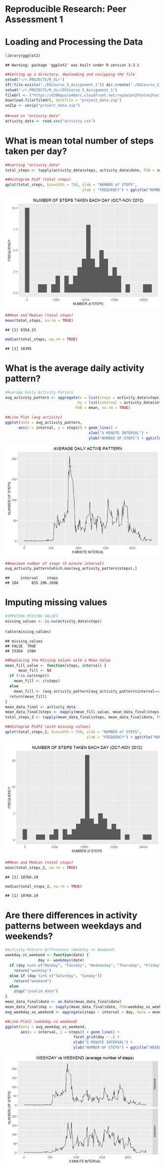 # Reproducible Research: Peer Assessment 1



Loading and Processing the Data
================================


```r
library(ggplot2)
```

```
## Warning: package 'ggplot2' was built under R version 3.3.1
```

```r
##Setting up a directory, dowloading and unzipping the file
setwd("~/r.PROJECTS/R_dir") 
if(!file.exists("./DSCourse_5_Assignment_1")) dir.create("./DSCourse_5_Assignment_1")
setwd("~/r.PROJECTS/R_dir/DSCourse_5_Assignment_1")
fileUrl <- ("https://d396qusza40orc.cloudfront.net/repdata%2Fdata%2Factivity.zip")
download.file(fileUrl, destfile = "project_data.zip")
unZip <- unzip("project_data.zip")

##read in "activity_data"
activity_data <- read.csv("activity.csv")
```

What is mean total number of steps taken per day?
====================================================


```r
##sorting "activity_data"
total_steps <- tapply(activity_data$steps, activity_data$date, FUN = sum, na.rm = TRUE)
```


```r
##Histogram PLOT (total steps)
qplot(total_steps, binwidth = 750, xlab = "NUMBER of STEPS", 
                                   ylab = "FREQUENCY") + ggtitle("NUMBER OF STEPS TAKEN EACH DAY (OCT-NOV 2012)")
```

![](PA1_Template_files/figure-html/unnamed-chunk-3-1.png)<!-- -->


```r
##Mean and Median (total steps)
mean(total_steps, na.rm = TRUE)
```

```
## [1] 9354.23
```

```r
median(total_steps, na.rm = TRUE)
```

```
## [1] 10395
```

What is the average daily activity pattern?
============================================


```r
#Average Daily Activity Pattern
avg_activity_pattern <- aggregate(x = list(steps = activity_data$steps), 
                                 by = list(interval = activity_data$interval),
                                FUN = mean, na.rm = TRUE)
```


```r
##Line Plot (avg activity)
ggplot(data = avg_activity_pattern, 
      aes(x = interval, y = steps)) + geom_line() + 
                                      xlab("5 MINUTE INTERVAL") + 
                                      ylab("NUMBER OF STEPS") + ggtitle("AVERAGE DAILY ACTIVE PATTERN")
```

![](PA1_Template_files/figure-html/unnamed-chunk-6-1.png)<!-- -->


```r
##maximum number of steps (5 minute interval)
avg_activity_pattern[which.max(avg_activity_pattern$steps),]
```

```
##     interval    steps
## 104      835 206.1698
```

Imputing missing values
========================


```r
#IMPUTING MISSING VALUES
missing_values <- is.na(activity_data$steps)

table(missing_values)
```

```
## missing_values
## FALSE  TRUE 
## 15264  2304
```

```r
##Replacing the Missing Values with a Mean Value
mean_fill_value <- function(steps, interval) {
      mean_fill <- NA
  if (!is.na(steps))
    mean_fill <- c(steps)
  else
    mean_fill <- (avg_activity_pattern[avg_activity_pattern$interval==interval, "steps"])
  return(mean_fill)
}
mean_data_final <- activity_data
mean_data_final$steps <- mapply(mean_fill_value, mean_data_final$steps, mean_data_final$interval)
total_steps_2 <- tapply(mean_data_final$steps, mean_data_final$date, FUN = sum)
```


```r
##Histogram PLOT2 (with missing values)
qplot(total_steps_2, binwidth = 750, xlab = "NUMBER of STEPS", 
                                     ylab = "FREQUENCY") + ggtitle("NUMBER OF STEPS TAKEN EACH DAY (OCT-NOV 2012)")
```

![](PA1_Template_files/figure-html/unnamed-chunk-9-1.png)<!-- -->


```r
##Mean and Median (total steps)
mean(total_steps_2, na.rm = TRUE)
```

```
## [1] 10766.19
```

```r
median(total_steps_2, na.rm = TRUE)
```

```
## [1] 10766.19
```

Are there differences in activity patterns between weekdays and weekends?
==========================================================================


```r
#Activity Pattern Differences (Weekday vs Weekend)
weekday_vs_weekend <- function(date) {
               day <- weekdays(date)
  if (day %in% c("Monday", "Tuesday", "Wednesday", "Thursday", "Friday"))
    return("weekday")
  else if (day %in% c("Saturday", "Sunday"))
    return("weekend")
  else
    stop("invalid date")
}
mean_data_final$date <- as.Date(mean_data_final$date)
mean_data_final$day <- sapply(mean_data_final$date, FUN=weekday_vs_weekend)
avg_weekday_vs_weekend <- aggregate(steps ~ interval + day, data = mean_data_final, mean)
```


```r
##Line Plot2 (weekday vs weekend)
ggplot(data = avg_weekday_vs_weekend, 
       aes(x = interval, y = steps)) + geom_line() + 
                               facet_grid(day ~ .) +
                               xlab("5 MINUTE INTERVAL") + 
                               ylab("NUMBER OF STEPS") + ggtitle("WEEKDAY vs WEEKEND (average number of steps)")
```

![](PA1_Template_files/figure-html/unnamed-chunk-12-1.png)<!-- -->
